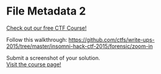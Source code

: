 # File Metadata 2

[Check out our free CTF Course!](https://academy.hoppersroppers.org/mod/page/view.php?id=580) 

Follow this walkthrough: <https://github.com/ctfs/write-ups-2015/tree/master/insomni-hack-ctf-2015/forensic/zoom-in>		

Submit a screenshot of your solution.							
[Visit the course page!](https://academy.hoppersroppers.org/mod/assign/view.php?id=580) 
